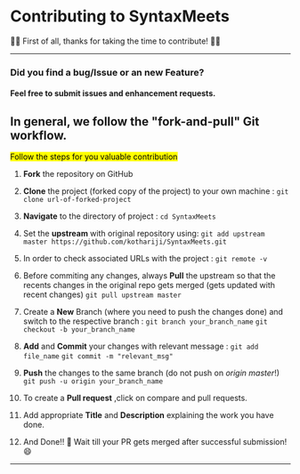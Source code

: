 
  

# Contributing to SyntaxMeets

  

:dizzy::tada: First of all, thanks for taking the time to contribute! :tada::dizzy:

---

### **Did you find a bug/Issue or an new Feature?**

#### Feel free to submit issues and enhancement requests.
In general, we follow the "fork-and-pull" Git workflow.
---
<mark> Follow the steps for you valuable contribution </mark>

1.  **Fork** the repository on GitHub

2.  **Clone** the project (forked copy of the project) to your own machine :
```git clone url-of-forked-project```

3. **Navigate** to the directory of project :
```cd SyntaxMeets```

4.  Set the **upstream** with original repository using:
```git add upstream master https://github.com/kothariji/SyntaxMeets.git```

5. In order to check associated URLs with the project :
```git remote -v```
6. Before commiting any changes, always **Pull** the upstream so that the recents changes in the original repo gets merged (gets updated with recent changes)
```git pull upstream master```

7. Create a **New** Branch (where you need to push the changes done) and switch to the respective branch :
```git branch your_branch_name```
```git checkout -b your_branch_name```
 
 8. **Add** and **Commit** your changes with relevant message :
 ```git add file_name```
 ```git commit -m "relevant_msg"```
8. **Push** the changes to the same branch (do not push on _origin_ _master_!)
```git push -u origin your_branch_name```

9. To create a **Pull request** ,click on compare and pull requests.
10. Add appropriate **Title** and **Description** explaining the work you have done.
11. And Done!! 🥳 Wait till your PR gets merged after successful submission! 😄
 ---